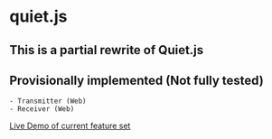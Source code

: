 # quiet.js

## This is a partial rewrite of Quiet.js

## Provisionally implemented (Not fully tested)
    - Transmitter (Web)
    - Receiver (Web)

[Live Demo of current feature set](https://moxon6.github.io/quiet-js)